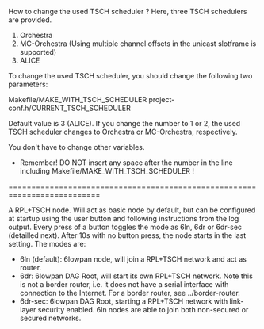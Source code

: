 How to change the used TSCH scheduler ?
Here, three TSCH schedulers are provided.
1) Orchestra
2) MC-Orchestra (Using multiple channel offsets in the unicast slotframe is supported)
3) ALICE

To change the used TSCH scheduler, you should change the following two parameters:

Makefile/MAKE_WITH_TSCH_SCHEDULER
project-conf.h/CURRENT_TSCH_SCHEDULER

Default value is 3 (ALICE).
If you change the number to 1 or 2, the used TSCH scheduler changes to Orchestra or MC-Orchestra, respectively.

You don't have to change other variables.

* Remember! DO NOT insert any space after the number in the line including Makefile/MAKE_WITH_TSCH_SCHEDULER !


==========================================================================

A RPL+TSCH node. Will act as basic node by default, but can be configured at startup
using the user button and following instructions from the log output. Every press
of a button toggles the mode as 6ln, 6dr or 6dr-sec (detailled next). After 10s with
no button press, the node starts in the last setting. The modes are:
* 6ln (default): 6lowpan node, will join a RPL+TSCH network and act as router.
* 6dr: 6lowpan DAG Root, will start its own RPL+TSCH network. Note this is not a
border router, i.e. it does not have a serial interface with connection to
the Internet. For a border router, see ../border-router.
* 6dr-sec: 6lowpan DAG Root, starting a RPL+TSCH network with link-layer security
enabled. 6ln nodes are able to join both non-secured or secured networks.  

